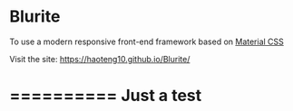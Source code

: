 # Blurite

To use a modern responsive front-end framework based on [Material CSS](http://materializecss.com)

Visit the site: https://haoteng10.github.io/Blurite/

==========
Just a test
==========
